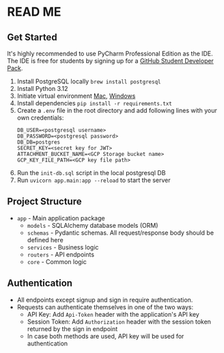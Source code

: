 # READ ME

## Get Started
It's highly recommended to use PyCharm Professional Edition as the IDE.\
The IDE is free for students by signing up for a [GitHub Student Developer Pack](https://education.github.com/pack).

1. Install PostgreSQL locally
`brew install postgresql`
2. Install Python 3.12
3. Initiate virtual environment [Mac](https://sourabhbajaj.com/mac-setup/Python/virtualenv.html), [Windows](https://mothergeo-py.readthedocs.io/en/latest/development/how-to/venv-win.html)
4. Install dependencies `pip install -r requirements.txt`
5. Create a `.env` file in the root directory and add following lines with your own credentials:
    ```
    DB_USER=<postgresql username>
    DB_PASSWORD=<postgresql password>
    DB_DB=postgres
    SECRET_KEY=<secret key for JWT>
    ATTACHMENT_BUCKET_NAME=<GCP Storage bucket name>
    GCP_KEY_FILE_PATH=<GCP key file path>
    ```
6. Run the `init-db.sql` script in the local postgresql DB
7. Run `uvicorn app.main:app --reload` to start the server


## Project Structure
- `app` - Main application package
    - `models` - SQLAlchemy database models (ORM)
    - `schemas` - Pydantic schemas. All request/response body should be defined here
    - `services` - Business logic
    - `routers` - API endpoints
    - `core` - Common logic

## Authentication

- All endpoints except signup and sign in require authentication.
- Requests can authenticate themselves in one of the two ways:
  - API Key: Add `Api-Token` header with the application's API key
  - Session Token: Add `Authorization` header with the session token returned by the sign in endpoint
  - In case both methods are used, API key will be used for authentication
